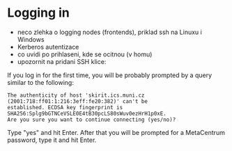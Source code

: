 # Logging in

- neco zlehka o logging nodes (frontends), priklad ssh na Linuxu i Windows
- Kerberos autentizace
- co uvidi po prihlaseni, kde se ocitnou (v homu)
- upozornit na pridani SSH klice:

If you log in for the first time, you will be probably prompted by a query similar to the following:

    The authenticity of host 'skirit.ics.muni.cz (2001:718:ff01:1:216:3eff:fe20:382)' can't be
    established. ECDSA key fingerprint is SHA256:Splg9bGTNCeVSLE0E4tB30pcLS80sWuv0ezHrH1p0xE.
    Are you sure you want to continue connecting (yes/no)?

Type "yes" and hit Enter. After that you will be prompted for a MetaCentrum password, type it and hit Enter.

